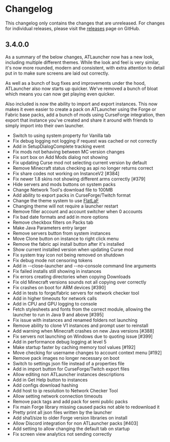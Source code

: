 # Changelog

This changelog only contains the changes that are unreleased. For changes for individual releases, please visit the
[releases](https://github.com/ATLauncher/ATLauncher/releases) page on GitHub.

## 3.4.0.0

As a summary of the below changes, ATLauncher now has a new look, including multiple different themes. While the look
and feel is very similar, it's now more rounded, modern and consistent, with extra attention to detail put in to make
sure screens are laid out correctly.

As well as a bunch of bug fixes and improvements under the hood, ATLauncher also now starts up quicker. We've removed a
bunch of bloat which means you can now get playing even quicker.

Also included is now the ability to import and export instances. This now makes it even easier to create a pack on
ATLauncher using the Forge or Fabric base packs, add a bunch of mods using CurseForge integration, then export that
instance you've created and share it around with friends to simply import into their own launcher.

- Switch to using system property for Vanilla tab
- Fix debug logging not logging if request was cached or not correctly
- Add in SetupDialogComplete tracking event
- Fix mods not behaving between MC version changes
- Fix sort box on Add Mods dialog not showing
- Fix updating Curse mod not selecting current version by default
- Remove Minecraft status checking as api no longer returns correct
- Fix share codes not working on InstanceV2 [#384]
- Fix newer 1.8 skins not showing different arms correctly [#379]
- Hide servers and mods buttons on system packs
- Change Network Tool's download file to 100MB
- Add ability to export packs in CurseForge/Twitch format
- Change the theme system to use [FlatLaF](https://github.com/JFormDesigner/FlatLaf)
- Changing theme will not require a launcher restart
- Remove filler account and account switcher when 0 accounts
- Fix bad date formats and add in more options
- Remove checkbox filters on Packs tab
- Make Java Parameters entry larger
- Remove servers button from system instances
- Move Clone button on instance to right click menu
- Remove the fabric api install button after it's installed
- Show current installed version when updating Curse mod
- Fix system tray icon not being removed on shutdown
- Fix debug mode not censoring tokens
- Add in --close-launcher and --no-console command line arguments
- Fix failed installs still showing in instances
- Fix errors creating directories when copying Downloads
- Fix old Minecraft versions sounds not all copying over correctly
- Fix crashes on boot for ARM devices [#390]
- Add in tests to forge/fabric servers for network checker tool
- Add in higher timeouts for network calls
- Add in CPU and GPU logging to console
- Fetch stylesheets and fonts from the correct module, allowing the launcher to run in Java 9 and above [#395]
- Fix issue with instances and renamed folders not launching
- Remove ability to clone V1 instances and prompt user to reinstall
- Add warning when Minecraft crashes on new Java versions [#388]
- Fix servers not launching on Windows due to quoting issue [#399]
- Add in performance debug logging at level 5
- Make startup faster by caching memory tool values [#192]
- Move checking for username changes to account context menu [#192]
- Remove pack images no longer necessary on boot
- Switch to settings json file instead of a properties file
- Add in import button for CurseForge/Twitch export files
- Allow editing non ATLauncher instances descriptions
- Add in Get Help button to instances
- Add configs download hashing
- Add host to ip resolution to Network Checker Tool
- Allow setting network connection timeouts
- Remove pack tags and add pack for semi public packs
- Fix main Forge library missing caused packs not able to redownload it
- Pretty print all json files written by the launcher
- Add sha1/size to older Forge version libraries on install
- Allow Discord integration for non ATLauncher packs [#403]
- Add setting to allow changing the default tab on startup
- Fix screen view analytics not sending correctly
